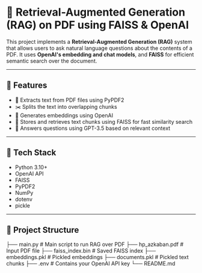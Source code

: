 # 📄 Retrieval-Augmented Generation (RAG) on PDF using FAISS & OpenAI

This project implements a **Retrieval-Augmented Generation (RAG)** system that allows users to ask natural language questions about the contents of a PDF. It uses **OpenAI's embedding and chat models**, and **FAISS** for efficient semantic search over the document.

---

## 🚀 Features

- 📄 Extracts text from PDF files using PyPDF2
- ✂️ Splits the text into overlapping chunks
- 🧠 Generates embeddings using OpenAI
- 🧾 Stores and retrieves text chunks using FAISS for fast similarity search
- 💬 Answers questions using GPT-3.5 based on relevant context

---

## 🧰 Tech Stack

- Python 3.10+
- OpenAI API
- FAISS
- PyPDF2
- NumPy
- dotenv
- pickle

---

## 📁 Project Structure
├── main.py # Main script to run RAG over PDF
├── hp_azkaban.pdf # Input PDF file
├── faiss_index.bin # Saved FAISS index
├── embeddings.pkl # Pickled embeddings
├── documents.pkl # Pickled text chunks
├── .env # Contains your OpenAI API key
└── README.md
